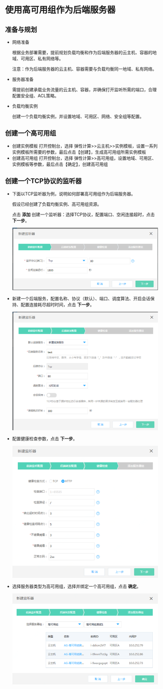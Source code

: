 # 使用高可用组作为后端服务器

## 准备与规划

- 网络准备

	根据业务部署需要，提前规划负载均衡和作为后端服务器的云主机、容器的地域、可用区、私有网络等。
	
	注意：作为后端服务器的云主机、容器需要与负载均衡同一地域、私有网络。

- 服务器准备

	需提前创建承载业务流量的云主机、容器，并确保打开监听所需的端口，合理配置安全组、ACL策略。

- 负载均衡实例

	创建一个负载均衡实例，并设置地域、可用区、网络、安全组等配置。

## 创建一个高可用组

- 创建实例模板
   打开控制台，选择 弹性计算>>云主机>>实例模板，设置一系列实例模板所需要的参数，最后点击【创建】，生成高可用组所需实例模板
- 创建高可用组
   打开控制台，选择 弹性计算>>高可用组，设置地域、可用区、实例模板等参数，最后点击【确定】，创建高可用组

## 创建一个TCP协议的监听器

- 下面以TCP监听器为例，说明如何部署高可用组作为后端服务器。
	
	假设已经创建了负载均衡实例、高可用组资源。

	点击 **添加** 创建一个监听器：选择TCP协议，配置端口、空闲连接超时，点击 **下一步**。
	
	![NLB前端监听设置](../../../../image/Networking/NLB/NLB-022.png)

- 新建一个后端服务，配置名称、协议（默认）、端口、调度算法、开启会话保持、配置连接耗尽超时时间，点击 **下一步**。
	
	![NLB后端转发设置](../../../../image/Networking/NLB/NLB-023.png)

- 配置健康检查参数，点击 **下一步**。

	![NLB健康检查设置](../../../../image/Networking/NLB/NLB-029.png)

- 选择服务器类型为高可用组，选择并绑定一个高可用组，点击 **确定**。

	![NLB服务器组设置](../../../../image/Networking/NLB/NLB-095.png)